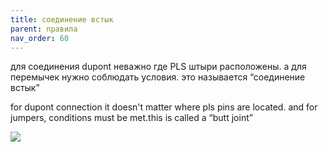 ```yaml
---
title: соединение встык
parent: правила
nav_order: 60
---
```


для соединения dupont неважно где PLS штыри расположены. а для перемычек нужно соблюдать условия. это называется “соединение встык”

for dupont connection it doesn't matter where pls pins are located. and for jumpers, conditions must be met.this is called a “butt joint”


![](../img/butt_conn.png)



